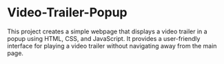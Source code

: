 # Video-Trailer-Popup
This project creates a simple webpage that displays a video trailer in a popup using HTML, CSS, and JavaScript. It provides a user-friendly interface for playing a video trailer without navigating away from the main page.
